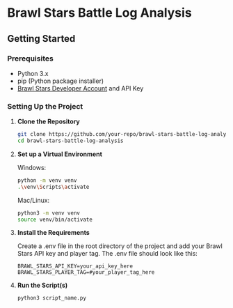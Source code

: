 # Brawl Stars Battle Log Analysis

## Getting Started

### Prerequisites

- Python 3.x
- pip (Python package installer)
- [Brawl Stars Developer Account](https://developer.brawlstars.com/#/) and API Key

### Setting Up the Project

1. **Clone the Repository**

   ```bash
   git clone https://github.com/your-repo/brawl-stars-battle-log-analysis.git
   cd brawl-stars-battle-log-analysis
   ```
2. **Set up a Virtual Environment**

    Windows:
    ```bash
    python -m venv venv
    .\venv\Scripts\activate
    ```
    Mac/Linux:
    ```bash
    python3 -m venv venv
    source venv/bin/activate
    ```
3. **Install the Requirements**

   Create a .env file in the root directory of the project and add your Brawl Stars API key and player tag. The .env file should look like this:
   ```
   BRAWL_STARS_API_KEY=your_api_key_here
   BRAWL_STARS_PLAYER_TAG=#your_player_tag_here
   ```
5. **Run the Script(s)**
   ```bash
   python3 script_name.py
   ```
